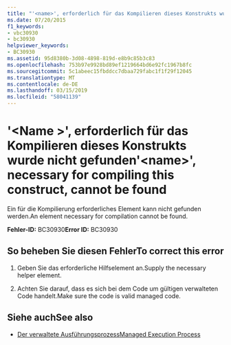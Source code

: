 ```yaml
---
title: "'<name>', erforderlich für das Kompilieren dieses Konstrukts wurde nicht gefunden"
ms.date: 07/20/2015
f1_keywords:
- vbc30930
- bc30930
helpviewer_keywords:
- BC30930
ms.assetid: 95d8380b-3d08-4898-819d-e8b9c85b3c83
ms.openlocfilehash: 753b97e9928bd89ef1219664bd6e92fc1967b8fc
ms.sourcegitcommit: 5c1abeec15fbddcc7dbaa729fabc1f1f29f12045
ms.translationtype: MT
ms.contentlocale: de-DE
ms.lasthandoff: 03/15/2019
ms.locfileid: "58041139"
---
```

# <a name="name-necessary-for-compiling-this-construct-cannot-be-found"></a><span data-ttu-id="bd3c5-102">'\<Name >', erforderlich für das Kompilieren dieses Konstrukts wurde nicht gefunden</span><span class="sxs-lookup"><span data-stu-id="bd3c5-102">'\<name>', necessary for compiling this construct, cannot be found</span></span>
<span data-ttu-id="bd3c5-103">Ein für die Kompilierung erforderliches Element kann nicht gefunden werden.</span><span class="sxs-lookup"><span data-stu-id="bd3c5-103">An element necessary for compilation cannot be found.</span></span>  
  
 <span data-ttu-id="bd3c5-104">**Fehler-ID:** BC30930</span><span class="sxs-lookup"><span data-stu-id="bd3c5-104">**Error ID:** BC30930</span></span>  
  
## <a name="to-correct-this-error"></a><span data-ttu-id="bd3c5-105">So beheben Sie diesen Fehler</span><span class="sxs-lookup"><span data-stu-id="bd3c5-105">To correct this error</span></span>  
  
1.  <span data-ttu-id="bd3c5-106">Geben Sie das erforderliche Hilfselement an.</span><span class="sxs-lookup"><span data-stu-id="bd3c5-106">Supply the necessary helper element.</span></span>  
  
2.  <span data-ttu-id="bd3c5-107">Achten Sie darauf, dass es sich bei dem Code um gültigen verwalteten Code handelt.</span><span class="sxs-lookup"><span data-stu-id="bd3c5-107">Make sure the code is valid managed code.</span></span>  
  
## <a name="see-also"></a><span data-ttu-id="bd3c5-108">Siehe auch</span><span class="sxs-lookup"><span data-stu-id="bd3c5-108">See also</span></span>

- [<span data-ttu-id="bd3c5-109">Der verwaltete Ausführungsprozess</span><span class="sxs-lookup"><span data-stu-id="bd3c5-109">Managed Execution Process</span></span>](../../standard/managed-execution-process.md)
